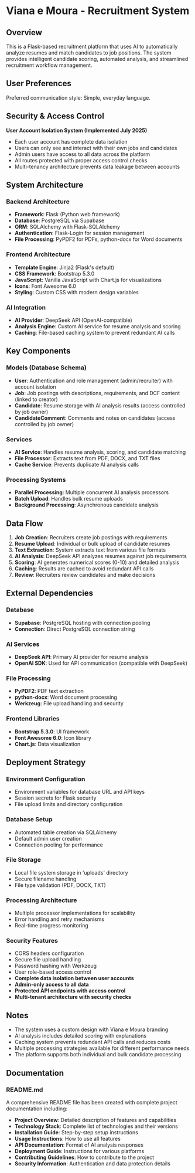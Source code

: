 # Viana e Moura - Recruitment System

## Overview

This is a Flask-based recruitment platform that uses AI to automatically analyze resumes and match candidates to job positions. The system provides intelligent candidate scoring, automated analysis, and streamlined recruitment workflow management.

## User Preferences

Preferred communication style: Simple, everyday language.

## Security & Access Control

**User Account Isolation System (Implemented July 2025)**
- Each user account has complete data isolation
- Users can only see and interact with their own jobs and candidates
- Admin users have access to all data across the platform
- All routes protected with proper access control checks
- Multi-tenancy architecture prevents data leakage between accounts

## System Architecture

### Backend Architecture
- **Framework**: Flask (Python web framework)
- **Database**: PostgreSQL via Supabase
- **ORM**: SQLAlchemy with Flask-SQLAlchemy
- **Authentication**: Flask-Login for session management
- **File Processing**: PyPDF2 for PDFs, python-docx for Word documents

### Frontend Architecture
- **Template Engine**: Jinja2 (Flask's default)
- **CSS Framework**: Bootstrap 5.3.0
- **JavaScript**: Vanilla JavaScript with Chart.js for visualizations
- **Icons**: Font Awesome 6.0
- **Styling**: Custom CSS with modern design variables

### AI Integration
- **AI Provider**: DeepSeek API (OpenAI-compatible)
- **Analysis Engine**: Custom AI service for resume analysis and scoring
- **Caching**: File-based caching system to prevent redundant AI calls

## Key Components

### Models (Database Schema)
- **User**: Authentication and role management (admin/recruiter) with account isolation
- **Job**: Job postings with descriptions, requirements, and DCF content (linked to creator)
- **Candidate**: Resume storage with AI analysis results (access controlled by job owner)
- **CandidateComment**: Comments and notes on candidates (access controlled by job owner)

### Services
- **AI Service**: Handles resume analysis, scoring, and candidate matching
- **File Processor**: Extracts text from PDF, DOCX, and TXT files
- **Cache Service**: Prevents duplicate AI analysis calls

### Processing Systems
- **Parallel Processing**: Multiple concurrent AI analysis processors
- **Batch Upload**: Handles bulk resume uploads
- **Background Processing**: Asynchronous candidate analysis

## Data Flow

1. **Job Creation**: Recruiters create job postings with requirements
2. **Resume Upload**: Individual or bulk upload of candidate resumes
3. **Text Extraction**: System extracts text from various file formats
4. **AI Analysis**: DeepSeek API analyzes resumes against job requirements
5. **Scoring**: AI generates numerical scores (0-10) and detailed analysis
6. **Caching**: Results are cached to avoid redundant API calls
7. **Review**: Recruiters review candidates and make decisions

## External Dependencies

### Database
- **Supabase**: PostgreSQL hosting with connection pooling
- **Connection**: Direct PostgreSQL connection string

### AI Services
- **DeepSeek API**: Primary AI provider for resume analysis
- **OpenAI SDK**: Used for API communication (compatible with DeepSeek)

### File Processing
- **PyPDF2**: PDF text extraction
- **python-docx**: Word document processing
- **Werkzeug**: File upload handling and security

### Frontend Libraries
- **Bootstrap 5.3.0**: UI framework
- **Font Awesome 6.0**: Icon library
- **Chart.js**: Data visualization

## Deployment Strategy

### Environment Configuration
- Environment variables for database URL and API keys
- Session secrets for Flask security
- File upload limits and directory configuration

### Database Setup
- Automated table creation via SQLAlchemy
- Default admin user creation
- Connection pooling for performance

### File Storage
- Local file system storage in 'uploads' directory
- Secure filename handling
- File type validation (PDF, DOCX, TXT)

### Processing Architecture
- Multiple processor implementations for scalability
- Error handling and retry mechanisms
- Real-time progress monitoring

### Security Features
- CORS headers configuration
- Secure file upload handling
- Password hashing with Werkzeug
- User role-based access control
- **Complete data isolation between user accounts**
- **Admin-only access to all data**
- **Protected API endpoints with access control**
- **Multi-tenant architecture with security checks**

## Notes

- The system uses a custom design with Viana e Moura branding
- AI analysis includes detailed scoring with explanations
- Caching system prevents redundant API calls and reduces costs
- Multiple processing strategies available for different performance needs
- The platform supports both individual and bulk candidate processing

## Documentation

### README.md
A comprehensive README file has been created with complete project documentation including:
- **Project Overview**: Detailed description of features and capabilities
- **Technology Stack**: Complete list of technologies and their versions
- **Installation Guide**: Step-by-step setup instructions
- **Usage Instructions**: How to use all features
- **API Documentation**: Format of AI analysis responses
- **Deployment Guide**: Instructions for various platforms
- **Contributing Guidelines**: How to contribute to the project
- **Security Information**: Authentication and data protection details